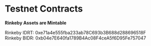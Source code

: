 # Testnet Contracts

**Rinkeby Assets are Mintable**

Rinkeby IDRT: 0xe71a4e555fba233ab78C693b3B688d288696518F\
Rinkeby BIDR: 0xb04e7E640fa1789B4Ac08F4ceA5f6D95Fe757047
